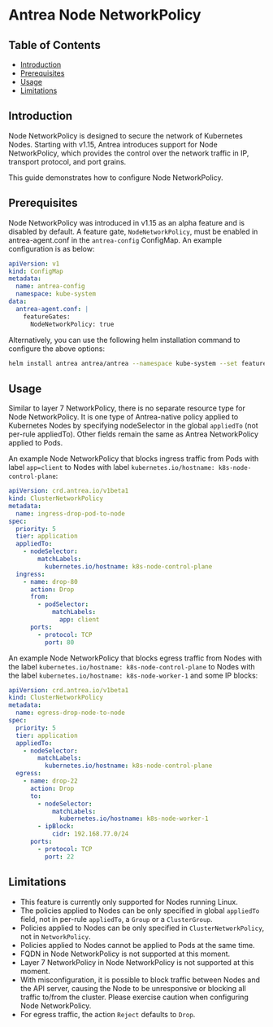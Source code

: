 # Antrea Node NetworkPolicy

## Table of Contents

<!-- toc -->
- [Introduction](#introduction)
- [Prerequisites](#prerequisites)
- [Usage](#usage)
- [Limitations](#limitations)
<!-- /toc -->

## Introduction

Node NetworkPolicy is designed to secure the network of Kubernetes Nodes. Starting with v1.15, Antrea introduces support
for Node NetworkPolicy, which provides the control over the network traffic in IP, transport protocol, and port grains.

This guide demonstrates how to configure Node NetworkPolicy.

## Prerequisites

Node NetworkPolicy was introduced in v1.15 as an alpha feature and is disabled by default. A feature gate, `NodeNetworkPolicy`,
must be enabled in antrea-agent.conf in the `antrea-config` ConfigMap. An example configuration is as below:

```yaml
apiVersion: v1
kind: ConfigMap
metadata:
  name: antrea-config
  namespace: kube-system
data:
  antrea-agent.conf: |
    featureGates:
      NodeNetworkPolicy: true
```

Alternatively, you can use the following helm installation command to configure the above options:

```bash
helm install antrea antrea/antrea --namespace kube-system --set featureGates.NodeNetworkPolicy=true
```

## Usage

Similar to layer 7 NetworkPolicy, there is no separate resource type for Node NetworkPolicy. It is one type of Antrea-native
policy applied to Kubernetes Nodes by specifying nodeSelector in the global `appliedTo` (not per-rule appliedTo). Other
fields remain the same as Antrea NetworkPolicy applied to Pods.

An example Node NetworkPolicy that blocks ingress traffic from Pods with label `app=client` to Nodes with label
`kubernetes.io/hostname: k8s-node-control-plane`:

```yaml
apiVersion: crd.antrea.io/v1beta1
kind: ClusterNetworkPolicy
metadata:
  name: ingress-drop-pod-to-node
spec:
  priority: 5
  tier: application
  appliedTo:
    - nodeSelector:
        matchLabels:
          kubernetes.io/hostname: k8s-node-control-plane
  ingress:
    - name: drop-80
      action: Drop
      from:
        - podSelector:
            matchLabels:
              app: client
      ports:
        - protocol: TCP
          port: 80
```

An example Node NetworkPolicy that blocks egress traffic from Nodes with the label `kubernetes.io/hostname: k8s-node-control-plane`
to Nodes with the label `kubernetes.io/hostname: k8s-node-worker-1` and some IP blocks:

```yaml
apiVersion: crd.antrea.io/v1beta1
kind: ClusterNetworkPolicy
metadata:
  name: egress-drop-node-to-node
spec:
  priority: 5
  tier: application
  appliedTo:
    - nodeSelector:
        matchLabels:
          kubernetes.io/hostname: k8s-node-control-plane
  egress:
    - name: drop-22
      action: Drop
      to:
        - nodeSelector:
            matchLabels:
              kubernetes.io/hostname: k8s-node-worker-1
        - ipBlock:
            cidr: 192.168.77.0/24
      ports:
        - protocol: TCP
          port: 22
```

## Limitations

- This feature is currently only supported for Nodes running Linux.
- The policies applied to Nodes can be only specified in global `appliedTo` field, not in per-rule `appliedTo`, a `Group`
  or a `ClusterGroup`.
- Policies applied to Nodes can be only specified in `ClusterNetworkPolicy`, not in `NetworkPolicy`.
- Policies applied to Nodes cannot be applied to Pods at the same time.
- FQDN in Node NetworkPolicy is not supported at this moment.
- Layer 7 NetworkPolicy in Node NetworkPolicy is not supported at this moment.
- With misconfiguration, it is possible to block traffic between Nodes and the API server, causing the Node to be unresponsive
  or blocking all traffic to/from the cluster. Please exercise caution when configuring Node NetworkPolicy.
- For egress traffic, the action `Reject` defaults to `Drop`.
